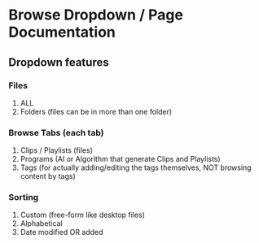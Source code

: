 # Browse Dropdown / Page Documentation

## Dropdown features

### Files

1. ALL
2. Folders (files can be in more than one folder)

### Browse Tabs (each tab)

1. Clips / Playlists (files)
2. Programs (AI or Algorithm that generate Clips and Playlists)
3. Tags (for actually adding/editing the tags themselves, NOT browsing content by tags)

### Sorting

1. Custom (free-form like desktop files)
2. Alphabetical
3. Date modified OR added
